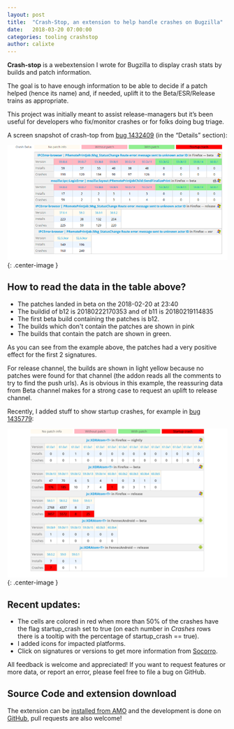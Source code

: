 ```yaml
---
layout: post
title:  "Crash-Stop, an extension to help handle crashes on Bugzilla"
date:   2018-03-20 07:00:00
categories: tooling crashstop
author: calixte
---
```

<b>Crash-stop</b> is a webextension I wrote for Bugzilla to display crash stats by builds and patch information.

The goal is to have enough information to be able to decide if a patch helped (hence its name) and, if needed, uplift it to the Beta/ESR/Release trains as appropriate.

This project was initially meant to assist release-managers but it’s been useful for developers who fix/monitor crashes or for folks doing bug triage.

A screen snapshot of crash-top from [bug 1432409](https://bugzilla.mozilla.org/1432409) (in the “Details” section):

![Crash stop table](/images/posts/crashstop/bug1432409.png "Crash stop table"){: .center-image }

## How to read the data in the table above?
* The patches landed in beta on the 2018-02-20 at 23:40
* The buildid of b12 is 20180222170353 and of b11 is 20180219114835
* The first beta build containing the patches is b12.
* The builds which don't contain the patches are shown in pink
* The builds that contain the patch are shown in green.

As you can see from the example above, the patches had a very positive effect for the first 2 signatures.

For release channel, the builds are shown in light yellow because no patches were found for that channel (the addon reads all the comments to try to find the push urls). As is obvious in this example, the reassuring data from Beta channel makes for a strong case to request an uplift to release channel.

Recently, I added stuff to show startup crashes, for example in [bug 1435779](https://bugzilla.mozilla.org/1435779):

![Crash stop table](/images/posts/crashstop/bug1435779.png "Crash stop table"){: .center-image }


## Recent updates:
* The cells are colored in red when more than 50% of the crashes have the flag startup_crash set to true (on each number in _Crashes_ rows there is a tooltip with the percentage of startup_crash == true).
* I added icons for impacted platforms.
* Click on signatures or versions to get more information from [Socorro](https://crash-stats.mozilla.com/).

All feedback is welcome and appreciated! If you want to request features or more data, or report an error, please feel free to file a bug on GitHub.


## Source Code and extension download

The extension can be [installed from AMO](https://addons.mozilla.org/firefox/addon/bugzilla-crash-stop/) and the development is done on [GitHub](https://github.com/mozilla/crashstop), pull requests are also welcome!
